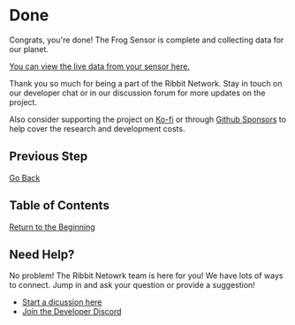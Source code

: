 # Done

Congrats, you're done! The Frog Sensor is complete and collecting data for our planet.

[You can view the live data from your sensor here.](https://ribbit-network.herokuapp.com/)

Thank you so much for being a part of the Ribbit Network. Stay in touch on our developer chat or in our discussion forum for more updates on the project.

Also consider supporting the project on [Ko-fi](https://ko-fi.com/W7W14VTU8) or through [Github Sponsors](https://github.com/sponsors/keenanjohnson) to help cover the research and development costs.

## Previous Step
[Go Back](6-sensor-placement.md)

## Table of Contents
[Return to the Beginning](0-start-here.md)

## Need Help?
No problem! The Ribbit Netowrk team is here for you! We have lots of ways to connect. Jump in and ask your question or provide a suggestion!
* [Start a dicussion here](https://github.com/Ribbit-Network/ribbit-network-frog-sensor/discussions/new)
* [Join the Developer Discord](https://discord.gg/vq8PkDb2TC)